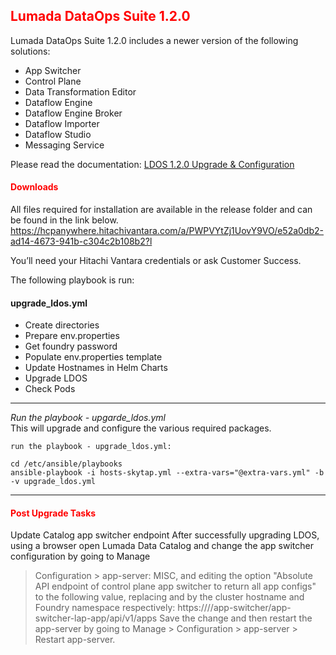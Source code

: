 ## <font color='red'>Lumada DataOps Suite 1.2.0</font>
Lumada DataOps Suite 1.2.0 includes a newer version of the following solutions:
* App Switcher
* Control Plane
* Data Transformation Editor
* Dataflow Engine
* Dataflow Engine Broker
* Dataflow Importer
* Dataflow Studio
* Messaging Service

Please read the documentation: [LDOS 1.2.0 Upgrade & Configuration](resources/LDOS-1.2.1_Upgrade_and_Configuration_Guide.pdf)    

#### <font color='red'>Downloads</font>
All files required for installation are available in the release folder and can be found in the link below.
https://hcpanywhere.hitachivantara.com/a/PWPVYtZj1UovY9VO/e52a0db2-ad14-4673-941b-c304c2b108b2?l

You’ll need your Hitachi Vantara credentials or ask Customer Success.

The following playbook is run:

#### upgrade_ldos.yml
* Create directories
* Prepare env.properties
* Get foundry password
* Populate env.properties template
* Update Hostnames in Helm Charts
* Upgrade LDOS
* Check Pods

---

<em>Run the playbook - upgarde_ldos.yml</em>  
This will upgrade and configure the various required packages.


``run the playbook - upgrade_ldos.yml:``
```
cd /etc/ansible/playbooks
ansible-playbook -i hosts-skytap.yml --extra-vars="@extra-vars.yml" -b -v upgrade_ldos.yml
```

---

#### <font color='red'>Post Upgrade Tasks</font>


Update Catalog app switcher endpoint
After successfully upgrading LDOS, using a browser open Lumada Data Catalog and change the app switcher configuration by going to Manage 
> Configuration > app-server: MISC, and editing the option "Absolute API endpoint of control plane app switcher to return all app configs" to the following value, replacing <HOSTNAME> and <NAMESPACE> by the cluster hostname and Foundry namespace respectively:
https://<HOSTNAME>/<NAMESPACE>/app-switcher/app-switcher-lap-app/api/v1/apps
Save the change and then restart the app-server by going to Manage > Configuration > app-server > Restart app-server.
